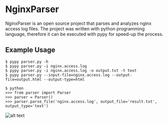# NginxParser
NginxParser is an open source project that parses and analyzes nginx access log files. The project was written with python programming language, therefore it can be executed with pypy for speed-up the process.

## Example Usage

    $ pypy parser.py -h
    $ pypy parser.py -i nginx.access.log
    $ pypy parser.py -i nginx.access.log -o output.txt -t text
    $ pypy parser.py --input-file=nginx.access.log --output-file=output.html --output-type=html

    $ python
    >>> from parser import Parser
    >>> parser = Parser()
    >>> parser.parse_file('nginx.access.log', output_file='result.txt', output_type='text')


![alt text](http://imgur.com/pabGAbs)
